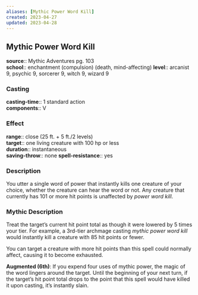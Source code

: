 ```yaml
---
aliases: [Mythic Power Word Kill]
created: 2023-04-27
updated: 2023-04-28
---
```


## Mythic Power Word Kill

**source**:: Mythic Adventures pg. 103  
**school**:: enchantment (compulsion) (death, mind-affecting)
**level**:: arcanist 9, psychic 9, sorcerer 9, witch 9, wizard 9

### Casting

**casting-time**:: 1 standard action  
**components**:: V

### Effect

**range**:: close (25 ft. + 5 ft./2 levels)  
**target**:: one living creature with 100 hp or less  
**duration**:: instantaneous  
**saving-throw**:: none
**spell-resistance**:: yes

### Description

You utter a single word of power that instantly kills one creature of your choice, whether the creature can hear the word or not. Any creature that currently has 101 or more hit points is unaffected by *power word kill*.

### Mythic Description

Treat the target’s current hit point total as though it were lowered by 5 times your tier. For example, a 3rd-tier archmage casting *mythic power word kill* would instantly kill a creature with 85 hit points or fewer.  
  
You can target a creature with more hit points than this spell could normally affect, causing it to become exhausted.  
  
**Augmented (6th)**: If you expend four uses of mythic power, the magic of the word lingers around the target. Until the beginning of your next turn, if the target’s hit point total drops to the point that this spell would have killed it upon casting, it’s instantly slain.
